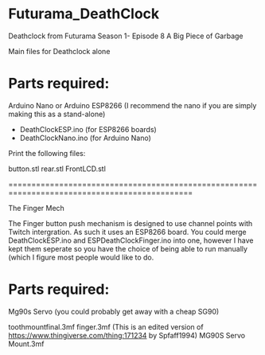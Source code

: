 # Futurama_DeathClock
Deathclock from Futurama Season 1- Episode 8 A Big Piece of Garbage


Main files for Deathclock alone

Parts required:
==============

Arduino Nano or Arduino ESP8266 (I recommend the nano if you are simply making this as a stand-alone)

- DeathClockESP.ino (for ESP8266 boards)
- DeathClockNano.ino (for Arduino Nano)

Print the following files:

button.stl
rear.stl
FrontLCD.stl

==============================================================================================

The Finger Mech

The Finger button push mechanism is designed to use channel points with Twitch intergration.
As such it uses an ESP8266 board. You could merge DeathClockESP.ino and ESPDeathClockFinger.ino into one, however
I have kept them seperate so you have the choice of being able to run manually (which I figure most people would like to do.

Parts required:
==============

Mg90s Servo (you could probably get away with a cheap SG90)

toothmountfinal.3mf
finger.3mf (This is an edited version of https://www.thingiverse.com/thing:171234 by Spfaff1994)
MG90S Servo Mount.3mf
